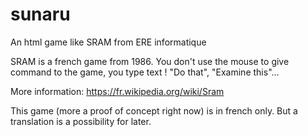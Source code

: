 # sunaru
An html game like SRAM from ERE informatique

SRAM is a french game from 1986. 
You don't use the mouse to give command to the game, you type text ! "Do that", "Examine this"…

More information: https://fr.wikipedia.org/wiki/Sram

This game (more a proof of concept right now) is in french only. But a translation is a possibility for later.